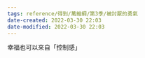 ```yaml
---
tags: reference/得到/萬維綱/第3季/被討厭的勇氣 
date-created: 2022-03-30 22:03
date-modified: 2022-03-30 22:03
---
```


幸福也可以來自「控制感」